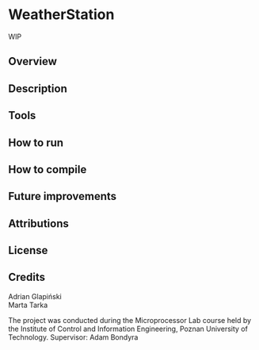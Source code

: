 # WeatherStation
WIP
## Overview

## Description

## Tools

## How to run

## How to compile

## Future improvements

## Attributions

## License

## Credits
Adrian Glapiński  
Marta Tarka  
  
The project was conducted during the Microprocessor Lab course held by the Institute of Control and Information Engineering, Poznan University of Technology.
Supervisor: Adam Bondyra
